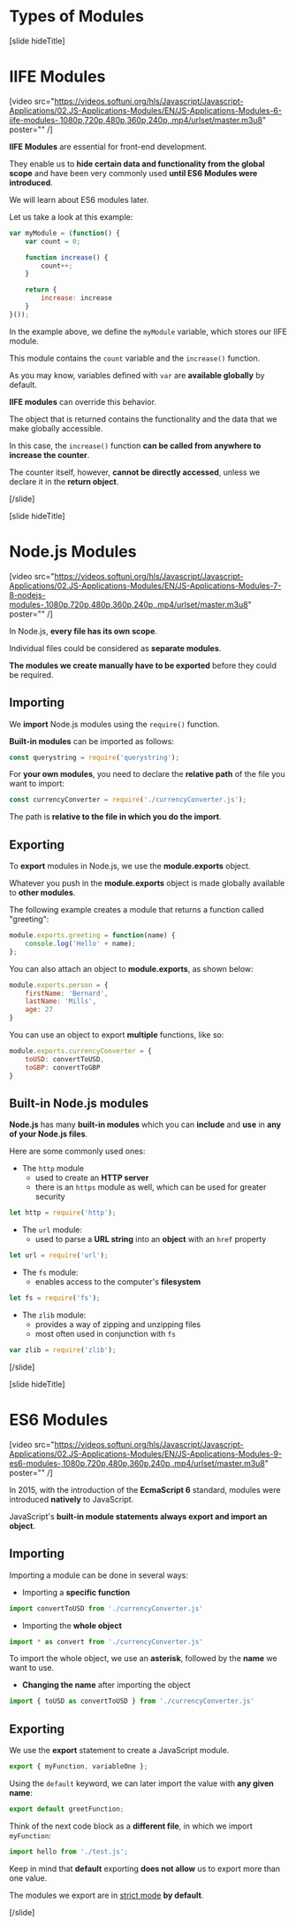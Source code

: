 # Types of Modules

[slide hideTitle]
# IIFE Modules

[video src="https://videos.softuni.org/hls/Javascript/Javascript-Applications/02.JS-Applications-Modules/EN/JS-Applications-Modules-6-iife-modules-,1080p,720p,480p,360p,240p,.mp4/urlset/master.m3u8" poster="" /]

**IIFE Modules** are essential for front-end development.

They enable us to **hide certain data and functionality from the global scope** and have been very commonly used **until ES6 Modules were introduced**.

We will learn about ES6 modules later.

Let us take a look at this example:

```js 
var myModule = (function() {
    var count = 0;

    function increase() {
        count++;
    }

    return {    
        increase: increase
    }
}());
```

In the example above, we define the `myModule` variable, which stores our IIFE module.

This module contains the `count` variable and the `increase()` function.

As you may know, variables defined with `var` are **available globally** by default.

**IIFE modules** can override this behavior.

The object that is returned contains the functionality and the data that we make globally accessible.

In this case, the `increase()` function **can be called from anywhere to increase the counter**.

The counter itself, however, **cannot be directly accessed**, unless we declare it in the **return object**.

[/slide]

[slide hideTitle]
# Node.js Modules

[video src="https://videos.softuni.org/hls/Javascript/Javascript-Applications/02.JS-Applications-Modules/EN/JS-Applications-Modules-7-8-nodejs-modules-,1080p,720p,480p,360p,240p,.mp4/urlset/master.m3u8" poster="" /]

In Node\.js, **every file has its own scope**.

Individual files could be considered as **separate modules**.

**The modules we create manually have to be exported** before they could be required.

## Importing

We **import** Node.js modules using the `require()` function.

**Built-in modules** can be imported as follows:

```js
const querystring = require('querystring');
```

For **your own modules**, you need to declare the **relative path** of the file you want to import:

```js
const currencyConverter = require('./currencyConverter.js');
```

The path is **relative to the file in which you do the import**.

## Exporting

To **export** modules in Node\.js, we use the **module.exports** object.

Whatever you push in the **module.exports** object is made globally available to **other modules**.

The following example creates a module that returns a function called "greeting":

```js
module.exports.greeting = function(name) {
    console.log('Hello' + name);
};
```

You can also attach an object to **module.exports**, as shown below:

```js
module.exports.person = {
    firstName: 'Bernard',
    lastName: 'Mills',
    age: 27
}
```

You can use an object to export **multiple** functions, like so:

```js
module.exports.currencyConverter = {
    toUSD: convertToUSD,
    toGBP: convertToGBP
}
```


## Built-in Node.js modules

**Node.js** has many **built-in modules** which you can **include** and **use** in **any of your Node.js files**.

Here are some commonly used ones:

- The `http` module
    * used to create an **HTTP server**
    * there is an `https` module as well, which can be used for greater security

```js
let http = require('http');
```

- The `url` module:
    * used to parse a **URL string** into an **object** with an `href` property

```js
let url = require('url');
```

- The `fs` module:
    * enables access to the computer's **filesystem**

```js
let fs = require('fs');
```

- The `zlib` module:
    * provides a way of zipping and unzipping files
    * most often used in conjunction with `fs`

```js
var zlib = require('zlib');
```

[/slide]

[slide hideTitle]
# ES6 Modules

[video src="https://videos.softuni.org/hls/Javascript/Javascript-Applications/02.JS-Applications-Modules/EN/JS-Applications-Modules-9-es6-modules-,1080p,720p,480p,360p,240p,.mp4/urlset/master.m3u8" poster="" /]

In 2015, with the introduction of the **EcmaScript 6** standard, modules were introduced **natively** to JavaScript.

JavaScript's **built-in module statements always export and import an object**.

## Importing

Importing a module can be done in several ways:

- Importing a **specific function**

```js
import convertToUSD from './currencyConverter.js'
```

- Importing the **whole object**

```js
import * as convert from './currencyConverter.js'
```

To import the whole object, we use an **asterisk**, followed by the **name** we want to use.

- **Changing the name** after importing the object

```js
import { toUSD as convertToUSD } from './currencyConverter.js'
```

## Exporting

We use the **export** statement to create a JavaScript module.

```js
export { myFunction, variableOne };
```

Using the `default` keyword, we can later import the value with **any given name**:

```js
export default greetFunction;
```

Think of the next code block as a **different file**, in which we import `myFunction`:

```js
import hello from './test.js';
```

Keep in mind that **default** exporting **does not allow** us to export more than one value.

The modules we export are in [strict mode](https://developer.mozilla.org/en-US/docs/Web/JavaScript/Reference/Strict_mode) **by default**.

[/slide]
